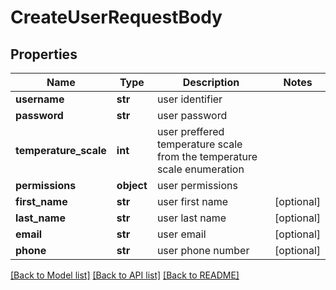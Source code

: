 # CreateUserRequestBody

## Properties
Name | Type | Description | Notes
------------ | ------------- | ------------- | -------------
**username** | **str** | user identifier | 
**password** | **str** | user password | 
**temperature_scale** | **int** | user preffered temperature scale from the temperature scale enumeration | 
**permissions** | **object** | user permissions | 
**first_name** | **str** | user first name | [optional] 
**last_name** | **str** | user last name | [optional] 
**email** | **str** | user email | [optional] 
**phone** | **str** | user phone number | [optional] 

[[Back to Model list]](../README.md#documentation-for-models) [[Back to API list]](../README.md#documentation-for-api-endpoints) [[Back to README]](../README.md)

